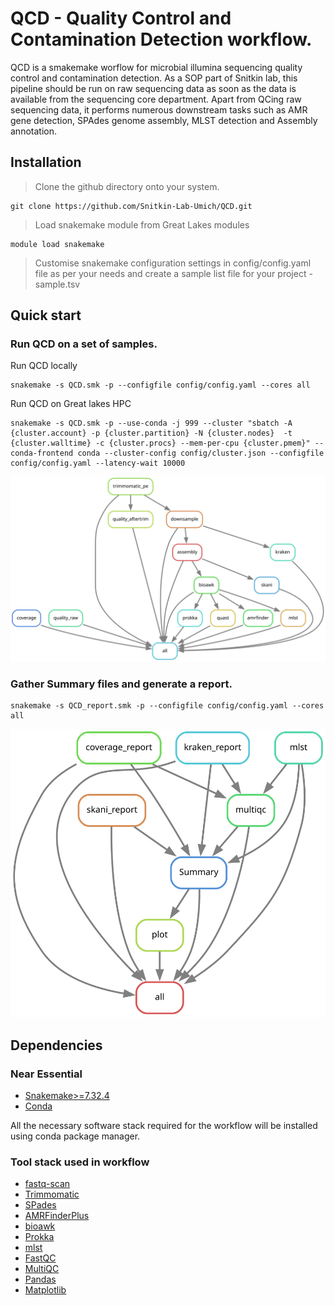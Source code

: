 # QCD - Quality Control and Contamination Detection workflow.

QCD is a smakemake worflow for microbial illumina sequencing quality control and contamination detection. As a SOP part of Snitkin lab, this pipeline should be run on raw sequencing data as soon as the data is available from the sequencing core department. Apart from QCing raw sequencing data, it performs numerous downstream tasks such as AMR gene detection, SPAdes genome assembly, MLST detection and Assembly annotation. 

## Installation

> Clone the github directory onto your system.

```
git clone https://github.com/Snitkin-Lab-Umich/QCD.git

```
> Load snakemake module from Great Lakes modules

```
module load snakemake
```

> Customise snakemake configuration settings in config/config.yaml file as per your needs and create a sample list file for your project - sample.tsv


## Quick start

### Run QCD on a set of samples.

Run QCD locally

```
snakemake -s QCD.smk -p --configfile config/config.yaml --cores all
```

Run QCD on Great lakes HPC

```
snakemake -s QCD.smk -p --use-conda -j 999 --cluster "sbatch -A {cluster.account} -p {cluster.partition} -N {cluster.nodes}  -t {cluster.walltime} -c {cluster.procs} --mem-per-cpu {cluster.pmem}" --conda-frontend conda --cluster-config config/cluster.json --configfile config/config.yaml --latency-wait 10000
```

![Alt text](./QCD_dag.svg)

### Gather Summary files and generate a report. 
```
snakemake -s QCD_report.smk -p --configfile config/config.yaml --cores all
```
![Alt text](./QCD_report_dag.svg)

## Dependencies

### Near Essential
* [Snakemake>=7.32.4](https://snakemake.readthedocs.io/en/stable/#)
* [Conda](https://docs.conda.io/en/latest/)

All the necessary software stack required for the workflow will be installed using conda package manager.

### Tool stack used in workflow

* [fastq-scan](https://github.com/rpetit3/fastq-scan)
* [Trimmomatic](http://www.usadellab.org/cms/?page=trimmomatic)
* [SPades](https://github.com/ablab/spades)
* [AMRFinderPlus](https://github.com/ncbi/amr)
* [bioawk](https://github.com/lh3/bioawk)
* [Prokka](https://github.com/tseemann/prokka)
* [mlst](https://github.com/tseemann/mlst)
* [FastQC](https://www.bioinformatics.babraham.ac.uk/projects/fastqc/)
* [MultiQC](https://multiqc.info/)
* [Pandas](https://pandas.pydata.org/)
* [Matplotlib](https://matplotlib.org/)
